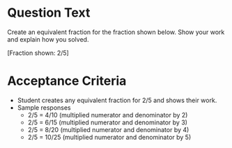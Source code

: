 # Question Text

Create an equivalent fraction for the fraction shown below. Show your work and explain how you solved.

[Fraction shown: 2/5]

# Acceptance Criteria

- Student creates any equivalent fraction for 2/5 and shows their work.
- Sample responses
  - 2/5 = 4/10 (multiplied numerator and denominator by 2)
  - 2/5 = 6/15 (multiplied numerator and denominator by 3)
  - 2/5 = 8/20 (multiplied numerator and denominator by 4)
  - 2/5 = 10/25 (multiplied numerator and denominator by 5)